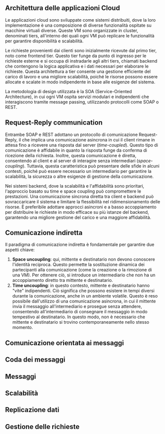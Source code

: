 ## Architettura delle applicazioni Cloud

Le applicazioni cloud sono sviluppate come sistemi distribuiti, dove la loro implementazione è una composizione di diverse funzionalità ospitate su macchine virtuali diverse. Queste VM sono organizzate in cluster, denominati tiers, all'interno dei quali ogni VM può replicare le funzionalità per garantire disponibilità e scalabilità. 

Le richieste provenienti dai clienti sono inizialmente ricevute dal primo tier, noto come frontend tier. Questo tier funge da punto di ingresso per le richieste esterne e si occupa di instradarle agli altri tiers, chiamati backend che contengono la logica applicativa e i dati necessari per elaborare le richieste. 
Questa architettura a tier consente una gestione efficiente del carico di lavoro e una migliore scalabilità, poiché le risorse possono essere allocate e scalate in modo indipendente in base alle esigenze del sistema.

La metodologia di design utilizzata è la SOA (Service-Oriented Architecture), in cui ogni VM ospita servizi modulari e indipendenti che interagiscono tramite message passing, utilizzando protocolli come SOAP o REST.

## Request-Reply communication

Entrambe SOAP e REST adottano un protocollo di comunicazione Request-Reply, il che implica una comunicazione asincrona in cui il client rimane in attesa fino a ricevere una risposta dal server (*time-coupled*). Questo tipo di comunicazione è affidabile in quanto la risposta funge da conferma di ricezione della richiesta.
Inoltre, questa comunicazione è diretta, consentendo al client e al server di interagire senza intermediari (*space-coupling*). Tuttavia, questa caratteristica può presentare delle sfide in alcuni contesti, poiché può essere necessario un intermediario per garantire la scalabilità, la sicurezza o altre esigenze di gestione della comunicazione.

Nei sistemi backend, dove la scalabilità e l'affidabilità sono prioritari, l'approccio basato su time e space coupling può compromettere le prestazioni. Una comunicazione sincrona diretta tra client e backend può sovraccaricare il sistema e limitare la flessibilità nel ridimensionamento delle risorse. È preferibile adottare approcci asincroni e a basso accoppiamento per distribuire le richieste in modo efficace su più istanze del backend, garantendo una migliore gestione del carico e una maggiore affidabilità.

## Comunicazione indiretta

Il paradigma di comunicazione indiretta è fondamentale per garantire due aspetti chiave:
1. **Space uncoupling**: qui, mittente e destinatario non devono conoscere l'identità reciproca. Questo permette la sostituzione dinamica dei partecipanti alla comunicazione (come la creazione o la rimozione di una VM). Per ottenere ciò, si introduce un intermediario che non ha un accoppiamento diretto tra mittente e destinatario.
2. **Time uncoupling**: in questo contesto, mittente e destinatario hanno "vite" indipendenti. Ciò significa che possono esistere in tempi diversi durante la comunicazione, anche in un ambiente volatile. Questo è reso possibile dall'utilizzo di una comunicazione asincrona, in cui il mittente invia il messaggio all'intermediario e prosegue senza attendere, consentendo all'intermediario di consegnare il messaggio in modo tempestivo al destinatario. In questo modo, non è necessario che mittente e destinatario si trovino contemporaneamente nello stesso momento.

## Comunicazione orientata ai messaggi



## Coda dei messaggi

## Messaggi

## Scalabilità

## Replicazione dati

## Gestione delle richieste

## 
